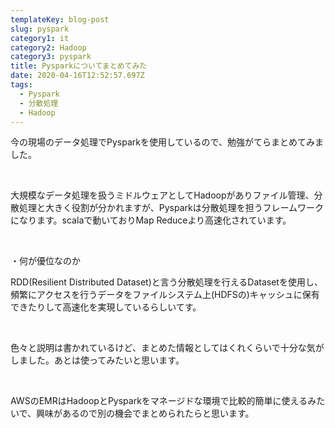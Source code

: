 ```yaml
---
templateKey: blog-post
slug: pyspark
category1: it
category2: Hadoop
category3: pyspark
title: Pysparkについてまとめてみた
date: 2020-04-16T12:52:57.697Z
tags:
  - Pyspark
  - 分散処理
  - Hadoop
---
```

今の現場のデータ処理でPysparkを使用しているので、勉強がてらまとめてみました。

<br>

大規模なデータ処理を扱うミドルウェアとしてHadoopがありファイル管理、分散処理と大きく役割が分かれますが、Pysparkは分散処理を担うフレームワークになります。scalaで動いておりMap Reduceより高速化されています。

<br>

・何が優位なのか

RDD(Resilient Distributed Dataset)と言う分散処理を行えるDatasetを使用し、頻繁にアクセスを行うデータをファイルシステム上(HDFSの)キャッシュに保有できたりして高速化を実現しているらしいてす。



<br>

色々と説明は書かれているけど、まとめた情報としてはくれくらいで十分な気がしました。あとは使ってみたいと思います。

<br>

AWSのEMRはHadoopとPysparkをマネージドな環境で比較的簡単に使えるみたいで、興味があるので別の機会でまとめられたらと思います。